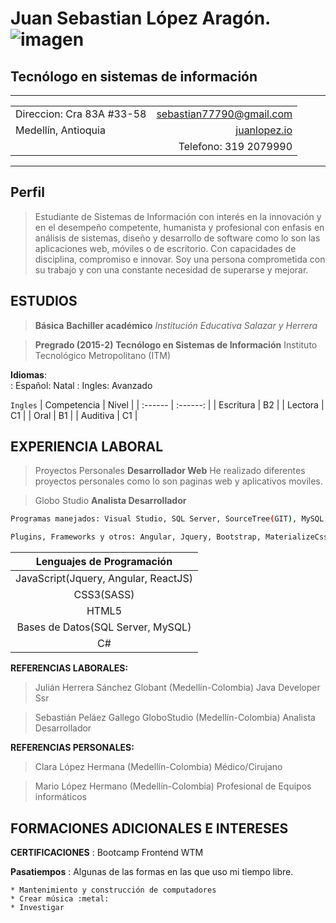 Juan Sebastian López Aragón.   ![imagen](http://placeimg.com/320/200/people)
============
## Tecnólogo en sistemas de información
-------------------   		 	    ----------------------------
|  |  |
| :------ | ------: |
| Direccion: Cra 83A #33-58 | sebastian77790@gmail.com |
| Medellín, Antioquia | [juanlopez.io](https://juanlopez.io) |
|  | Telefono: 319 2079990 |
-------------------     		    ----------------------------


Perfil
---------

>Estudiante de Sistemas de Información con interés en la innovación y en el desempeño competente, humanista y profesional con enfasis en análisis de sistemas, diseño y desarrollo de software como lo son las aplicaciones web, móviles o de escritorio. Con capacidades de disciplina, compromiso e innovar.
Soy una persona comprometida con su trabajo y con una constante necesidad de superarse y mejorar.

ESTUDIOS
---------
> **Básica**
   **Bachiller académico**
    *Institución Educativa Salazar y Herrera*

> **Pregrado (2015-2)**
   **Tecnólogo en Sistemas de Información**
   Instituto Tecnológico Metropolitano (ITM)

**Idiomas**:                   
:       Español: Natal
:    	Ingles: Avanzado


`Ingles`
| Competencia | Nivel |
| :------ | :------: |
| Escritura | B2 |
| Lectora | C1 |
| Oral | B1 |
| Auditiva | C1 |

EXPERIENCIA LABORAL
----------
> Proyectos Personales
  **Desarrollador Web**
	He realizado diferentes proyectos personales como lo son paginas web y	aplicativos moviles.

> Globo Studio
  **Analista Desarrollador**

```sh			
Programas manejados: Visual Studio, SQL Server, SourceTree(GIT), MySQL WorkBench, IntelliJ IDEA, Atom.IO ...
```

```sh
Plugins, Frameworks y otros: Angular, Jquery, Bootstrap, MaterializeCss, Foundation, SASS,  JSON, entre otros.
```      

| Lenguajes de Programación |
| :------: |
| JavaScript(Jquery, Angular, ReactJS) |
| CSS3(SASS) |
| HTML5 |
| Bases de Datos(SQL Server, MySQL) |
| C# |

**REFERENCIAS LABORALES:**

>Julián Herrera Sánchez
Globant (Medellín-Colombia)
Java Developer Ssr 


>Sebastián Peláez Gallego
GloboStudio (Medellín-Colombia)
Analista Desarrollador


**REFERENCIAS PERSONALES:**

>Clara López
Hermana (Medellín-Colombia)
Médico/Cirujano

>Mario López
Hermano (Medellín-Colombia)
Profesional de Equipos informáticos 



FORMACIONES ADICIONALES E INTERESES
--------------------

**CERTIFICACIONES**
:   Bootcamp Frontend WTM

**Pasatiempos**
:   Algunas de las formas en las que uso mi tiempo libre.

    * Mantenimiento y construcción de computadores
    * Crear música :metal:
    * Investigar
